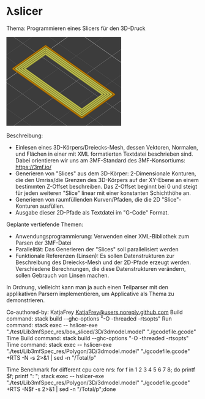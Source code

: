 # λslicer

Thema:
Programmieren eines Slicers für den 3D-Druck

<img src="pictures/slice.png" width="300">

Beschreibung:
- Einlesen eines 3D-Körpers/Dreiecks-Mesh, dessen Vektoren, Normalen, und Flächen in einer mit
  XML formatierten Textdatei beschrieben sind.
  Dabei orientieren wir uns am 3MF-Standard des 3MF-Konsortiums: https://3mf.io/
- Generieren von "Slices" aus dem 3D-Körper: 2-Dimensionale Konturen, die den Umriss/die Grenzen des
  3D-Körpers auf der XY-Ebene an einem bestimmten Z-Offset beschreiben.
  Das Z-Offset beginnt bei 0 und steigt für jeden weiteren "Slice" linear mit einer konstanten Schichthöhe an.
- Generieren von raumfüllenden Kurven/Pfaden, die die 2D "Slice"-Konturen ausfüllen.
- Ausgabe dieser 2D-Pfade als Textdatei im "G-Code" Format.

Geplante vertiefende Themen:
- Anwendungsprogrammierung: Verwenden einer XML-Bibliothek zum Parsen der 3MF-Datei
- Parallelität: Das Generieren der "Slices" soll parallelisiert werden
- Funktionale Referenzen (Linsen): Es sollen Datenstrukturen zur Beschreibung des Dreiecks-Mesh und der 2D-Pfade erzeugt werden.
  Verschiedene Berechnungen, die diese Datenstrukturen verändern, sollen Gebrauch von Linsen machen.


In Ordnung, vielleicht kann man ja auch einen Teilparser mit den applikativen Parsern implementieren,
um Applicative als Thema zu demonstrieren.

Co-authored-by: KatjaFrey <KatjaFrey@users.noreply.github.com>
Build command: stack build --ghc-options "-O -threaded -rtsopts"
Run command: stack exec -- hslicer-exe "./test/Lib3mfSpec_res/box_sliced/3D/3dmodel.model" "./gcodefile.gcode"
Time Build command: stack build --ghc-options "-O -threaded -rtsopts"
Time command: stack exec -- hslicer-exe "./test/Lib3mfSpec_res/Polygon/3D/3dmodel.model" "./gcodefile.gcode" +RTS -N -s 2>&1 | sed -n "/Total/p" 

Time Benchmark for different cpu core nrs:
for f in 1 2 3 4 5 6 7 8; do printf $f; printf ": "; stack exec -- hslicer-exe "./test/Lib3mfSpec_res/Polygon/3D/3dmodel.model" "./gcodefile.gcode" +RTS -N$f -s 2>&1 | sed -n "/Total/p";done